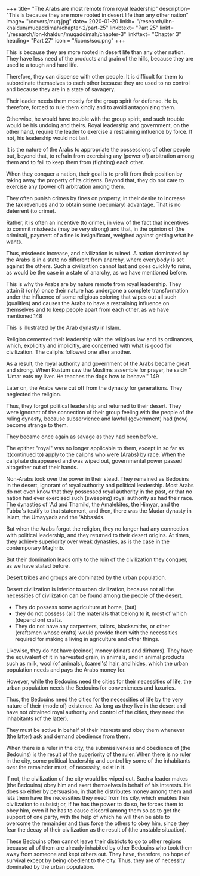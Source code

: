 +++
title= "The Arabs are most remote from royal leadership"
description= "This is because they are more rooted in desert life than any other nation"
image= "/covers/muq.jpg"
date= 2020-01-20
linkb= "/research/ibn-khaldun/muqaddimah/chapter-2/part-25"
linkbtext= "Part 25"
linkf= "/research/ibn-khaldun/muqaddimah/chapter-3"
linkftext= "Chapter 3"
heading= "Part 27"
icon = "/icons/soc.png"
+++


<!-- ## 27. The Arabs are of all nations the one most remote from royal leadership -->

This is because they are more rooted in desert life than any other nation. They have less need of the products and grain of the hills, because they are used to a tough and hard life. 

Therefore, they can dispense with other people. It is difficult for them to subordinate themselves to each other because they are used to no control and because they are in a state of savagery. 

Their leader needs them mostly for the group spirit <!-- that is necessary --> for <!-- purposes of --> defense. He is, therefore, forced to rule them kindly and to avoid antagonizing them. 

Otherwise, he would have trouble with the group spirit, and such trouble would be his undoing and theirs. Royal leadership and government, on the other hand, require the leader to exercise a restraining influence by force. If not, his leadership would not last.

It is the nature of the Arabs to appropriate the possessions of other people but, beyond that, to refrain from exercising any (power of) arbitration among them and to fail to keep them from (fighting) each other.

When they conquer a nation, their goal is to profit from their position by taking away the property of its citizens. Beyond that, they do not care to exercise any (power of) arbitration among them. 

They often punish crimes by fines on property, in their desire to increase the tax revenues and to obtain some (pecuniary) advantage. That is no deterrent (to crime).

Rather, it is often an incentive (to crime), in view of the fact that incentives to commit misdeeds (may be very strong) and that, in the opinion of (the criminal), payment of a fine is insignificant, weighed against getting what he wants. 

Thus, misdeeds increase, and civilization is ruined. A nation dominated by the Arabs is in a state no different from anarchy, where everybody is set against the others. Such a civilization cannot last and goes quickly to ruins, as would be the
case in a state of anarchy, as we have mentioned before.

This is why the Arabs are by nature remote from royal leadership. They attain it (only) once their nature has undergone a complete transformation under the influence of some religious coloring that wipes out all such (qualities) and causes the Arabs to have a restraining influence on themselves and to keep people apart from each other, as we have mentioned.148

This is illustrated by the Arab dynasty in Islam. 

Religion cemented their leadership with the religious law and its ordinances, which, explicitly and implicitly, are concerned with what is good for civilization. The caliphs followed one after another. 

As a result, the royal authority and government of the Arabs became great and strong. When Rustum saw the Muslims assemble for prayer, he said= " 'Umar eats my liver. He teaches the dogs how to behave." 149


Later on, the Arabs were cut off from the dynasty for generations. They neglected the religion. 

Thus, they forgot political leadership and returned to their desert. They were ignorant of the connection of their group feeling with the people of the ruling dynasty, because subservience and lawful (government) had (now) become strange to them. 

They became once again as savage as they had been before. 

The epithet "royal" was no longer applicable to them, except in so far as it(continued to) apply to the caliphs who were (Arabs) by race. When the caliphate disappeared and was wiped out, governmental power passed altogether out of their hands. 

Non-Arabs took over the power in their stead. They remained as Bedouins in the desert, ignorant of royal authority and political leadership. Most Arabs do not even know that they possessed royal authority in the past, or that no nation had ever exercised such (sweeping) royal authority as had their race. The dynasties of 'Ad and Thamild, the Amalekites, the Himyar, and the Tubba's testify to that statement, and then, there was the Mudar dynasty in Islam, the Umayyads and the 'Abbasids.

But when the Arabs forgot the religion, they no longer had any connection with political leadership, and they returned to their desert origins. At times, they achieve superiority over weak dynasties, as is the case in the contemporary Maghrib. 

But their domination leads only to the ruin of the civilization they conquer, as we have stated before.


Desert tribes and groups are dominated by the urban population.

Desert civilization is inferior to urban civilization, because not all the necessities of civilization can be found among the people of the desert. 
- They do possess some agriculture at home, (but)
- they do not possess (all) the materials that belong to it, most of which (depend on)
crafts. 
- They do not have any carpenters, tailors, blacksmiths, or other (craftsmen whose crafts) would provide them with the necessities required for making a living in agriculture and other things.

Likewise, they do not have (coined) money (dinars and dirhams). They have the equivalent of it in harvested grain, in animals, and in animal products such as milk, wool (of animals), (camel's) hair, and hides, which the urban population needs and pays the Arabs money for. 

However, while the Bedouins need the cities for their necessities of life, the urban population needs the Bedouins for conveniences and luxuries. 

Thus, the Bedouins need the cities for the necessities of life by the very nature of their (mode of) existence. As long as they live in the desert and have not obtained royal authority and control of the cities, they need the inhabitants (of the latter). 

They must be active in behalf of their interests and obey them whenever (the latter) ask and demand obedience from them.

When there is a ruler in the city, the submissiveness and obedience of (the Bedouins) is the result of the superiority of the ruler. When there is no ruler in the city, some political leadership and control by some of the inhabitants over the remainder must, of necessity, exist in it. 

If not, the civilization of the city would be wiped out. Such a leader makes (the Bedouins) obey him and exert themselves in behalf of his interests. He does so either by persuasion, in that he distributes money among them and lets them have the necessities they need from his city, which enables their civilization to subsist; or, if he has the power to do so, he forces them to obey him, even if he has to cause discord among them so as to get the support of one party, with the help of which he will then be able to overcome the remainder and thus force the others to obey him, since they fear the decay of their civilization as the result of (the unstable situation). 

These Bedouins often cannot leave their districts to go to other regions because all of them are already inhabited by other Bedouins who took them away from someone and kept others out. They have, therefore, no hope of survival except by being obedient to the city. Thus, they are of necessity dominated by the urban population.